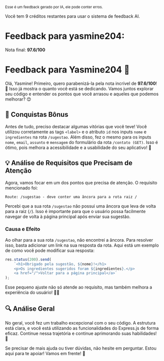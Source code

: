 <sup>Esse é um feedback gerado por IA, ele pode conter erros.</sup>

Você tem 9 créditos restantes para usar o sistema de feedback AI.

# Feedback para yasmine204:

Nota final: **97.6/100**

# Feedback para Yasmine204 🚀

Olá, Yasmine! Primeiro, quero parabenizá-la pela nota incrível de **97.6/100**! 🎉 Isso já mostra o quanto você está se dedicando. Vamos juntos explorar seu código e entender os pontos que você arrasou e aqueles que podemos melhorar? 😊

## 🎉 Conquistas Bônus

Antes de tudo, preciso destacar algumas vitórias que você teve! Você utilizou corretamente as tags `<label>` e o atributo `id` nos inputs `nome` e `ingredientes` na rota `/sugestao`. Além disso, fez o mesmo para os inputs `nome`, `email`, `assunto` e `mensagem` do formulário da rota `/contato (GET)`. Isso é ótimo, pois melhora a acessibilidade e a usabilidade do seu aplicativo! 👏

## 💡 Análise de Requisitos que Precisam de Atenção

Agora, vamos focar em um dos pontos que precisa de atenção. O requisito mencionado foi:

```
Route: /sugestao - deve conter uma âncora para a rota raiz /
```

Percebi que a sua rota `/sugestao` não possui uma âncora que leva de volta para a raiz (`/`). Isso é importante para que o usuário possa facilmente navegar de volta à página principal após enviar sua sugestão. 

### Causa e Efeito

Ao olhar para a sua rota `/sugestao`, não encontrei a âncora. Para resolver isso, basta adicionar um link na sua resposta da rota. Aqui está um exemplo de como você pode modificar sua resposta:

```javascript
res.status(200).send(
    `<h1>Obrigado pela sugestão, ${nome}!</h1>
    <p>Os ingredientes sugeridos foram ${ingredientes}.</p>
    <a href="/">Voltar para a página principal</a>`
);
```

Esse pequeno ajuste não só atende ao requisito, mas também melhora a experiência do usuário! 🕵️‍♂️

## 🔍 Análise Geral

No geral, você fez um trabalho excepcional com o seu código. A estrutura está clara, e você está utilizando as funcionalidades do Express.js de forma eficaz. Continue nessa trajetória e continue aprimorando suas habilidades! 💪

Se precisar de mais ajuda ou tiver dúvidas, não hesite em perguntar. Estou aqui para te apoiar! Vamos em frente! 🚀